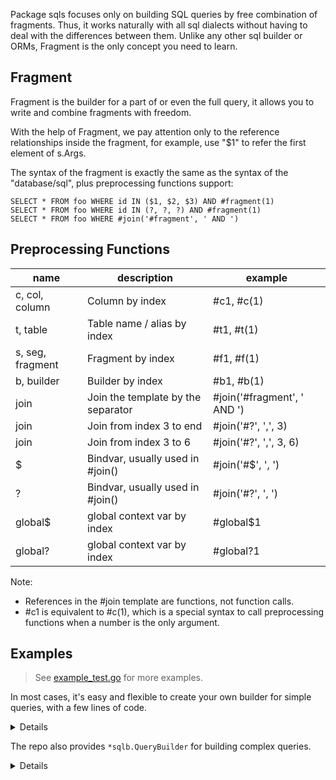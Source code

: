Package sqls focuses only on building SQL queries by free combination
of fragments. Thus, it works naturally with all sql dialects without
having to deal with the differences between them. Unlike any other
sql builder or ORMs, Fragment is the only concept you need to learn.

## Fragment

Fragment is the builder for a part of or even the full query, it allows you
to write and combine fragments with freedom.

With the help of Fragment, we pay attention only to the reference relationships
inside the fragment, for example, use "$1" to refer the first element of s.Args.

The syntax of the fragment is exactly the same as the syntax of the "database/sql",
plus preprocessing functions support:

	SELECT * FROM foo WHERE id IN ($1, $2, $3) AND #fragment(1)
	SELECT * FROM foo WHERE id IN (?, ?, ?) AND #fragment(1)
	SELECT * FROM foo WHERE #join('#fragment', ' AND ')

## Preprocessing Functions

| name            | description                        | example                    |
| --------------- | ---------------------------------- | -------------------------- |
| c, col, column  | Column by index                    | #c1, #c(1)                 |
| t, table        | Table name / alias by index        | #t1, #t(1)                 |
| s, seg, fragment | Fragment by index                   | #f1, #f(1)                 |
| b, builder      | Builder by index                   | #b1, #b(1)                 |
| join            | Join the template by the separator | #join('#fragment', ' AND ') |
| join            | Join from index 3 to end           | #join('#?', ',', 3)        |
| join            | Join from index 3 to 6             | #join('#?', ',', 3, 6)     |
| $               | Bindvar, usually used in #join()   | #join('#$', ', ')          |
| ?               | Bindvar, usually used in #join()   | #join('#?', ', ')          |
| global$         | global context  var by index       | #global$1                  |
| global?         | global context  var by index       | #global?1                  |

Note:
  - References in the #join template are functions, not function calls.
  - #c1 is equivalent to #c(1), which is a special syntax to call preprocessing functions when a number is the only argument.

## Examples

> See [example_test.go](./example_test.go) for more examples.

In most cases, it's easy and flexible to create your own builder  for simple queries, with a few lines of code.

<details>

```go
func Example_update() {
	update := &sqls.Fragment{
		Prefix: "",
		Raw:    "UPDATE #t1 SET #join('#c=#$', ', ')",
	}
	where := &sqls.Fragment{
		Prefix: "WHERE",
		Raw:    "#join('#fragment', ' AND ')",
	}
	// consider wrapping it with your own builder 
	// to provide a more friendly APIs
	builder := &sqls.Fragment{
		Raw: "#join('#fragment', ' ')",
		Fragments: []*sqls.Fragment{
			update,
			where,
		},
	}

	var users sqls.Table = "users"
	update.WithTables(users)
	update.WithColumns(users.Expressions("name", "email")...)
	update.WithArgs("jebbs", "qjebbs@gmail.com")
	// append as many conditions as you want
	where.AppendFragments(&sqls.Fragment{
		Raw:     "#c1=$1",
		Columns: users.Expressions("id"),
		Args:    []any{1},
	})

	bulit, args, err := builder.Build()
	if err != nil {
		panic(err)
	}
	fmt.Println(bulit)
	fmt.Println(args)
	// Output:
	// UPDATE users SET name=$1, email=$2 WHERE id=$3
	// [jebbs qjebbs@gmail.com 1]
}
```
</details>

The repo also provides `*sqlb.QueryBuilder` for building complex queries.

<details>

```go
func ExampleQueryBuilder_Build() {
	var (
		foo = sqlb.NewTable("foo", "f")
		bar = sqlb.NewTable("bar", "b")
	)
	b := sqlb.NewQueryBuilder().
		Select(foo.Column("*")).
		From(foo).
		InnerJoin(bar, &sqls.Fragment{
			Raw: "#c1=#c2",
			Columns: []*sqls.TableColumn{
				bar.Column("foo_id"),
				foo.Column("id"),
			},
		}).
		Where(&sqls.Fragment{
			Raw:     "(#c1=$1 OR #c2=$1)",
			Columns: foo.Columns("a", "b"),
			Args:    []any{1},
		}).
		Where2(bar.Column("c"), "=", 2)

	query, args, err := b.BindVar(syntax.Dollar).Build()
	if err != nil {
		panic(err)
	}
	fmt.Println(query)
	fmt.Println(args)
	query, args, err = b.BindVar(syntax.Question).Build()
	if err != nil {
		panic(err)
	}
	fmt.Println(query)
	fmt.Println(args)
	// Output:
	// SELECT f.* FROM foo AS f INNER JOIN bar AS b ON b.foo_id=f.id WHERE (f.a=$1 OR f.b=$1) AND b.c=$2
	// [1 2]
	// SELECT f.* FROM foo AS f INNER JOIN bar AS b ON b.foo_id=f.id WHERE (f.a=? OR f.b=?) AND b.c=?
	// [1 1 2]
}
```
</details>